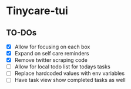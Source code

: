 # Tinycare-tui

## TO-DOs
- [x] Allow for focusing on each box
- [x] Expand on self care reminders
- [x] Remove twitter scraping code
- [ ] Allow for local todo list for todays tasks
- [ ] Replace hardcoded values with env variables
- [ ] Have task view show completed tasks as well
